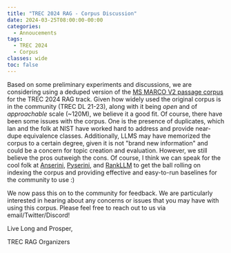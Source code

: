 ```yaml
---
title: "TREC 2024 RAG - Corpus Discussion"
date: 2024-03-25T08:00:00-00:00
categories:
  - Annoucements
tags:
  - TREC 2024
  - Corpus
classes: wide
toc: false
---
```


Based on some preliminary experiments and discussions, we are considering using a deduped version of the [MS MARCO V2 passage corpus](https://microsoft.github.io/msmarco/TREC-Deep-Learning.html) for the TREC 2024 RAG track. Given how widely used the original corpus is in the community (TREC DL 21-23), along with it being *open* and of *approachable* scale (~120M), we believe it a good fit. Of course, there have been some issues with the corpus. One is the presence of duplicates, which Ian and the folk at NIST have worked hard to address and provide near-dupe equivalence classes. Additionally, LLMS may have memorized the corpus to a certain degree, given it is not "brand new information" and could be a concern for topic creation and evaluation. However, we still believe the pros outweigh the cons. Of course, I think we can speak for the cool folk at [Anserini](https://github.com/castorini/anserini/), [Pyserini](https://github.com/castorini/pyserini/), and [RankLLM](https://github.com/castorini/rank_llm/) to get the ball rolling on indexing the corpus and providing effective and easy-to-run baselines for the community to use :)

We now pass this on to the community for feedback. We are particularly interested in hearing about any concerns or issues that you may have with using this corpus. Please feel free to reach out to us via email/Twitter/Discord!

Live Long and Prosper,

TREC RAG Organizers